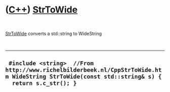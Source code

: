 
 

 

 

 

 

([C++](Cpp.md)) [StrToWide](CppStrToWide.md)
==============================================

 

[StrToWide](CppStrToWide.md) converts a std::string to WideString

 

  -------------------------------------------------------------------------------------------------------------------------------------------------
  ` #include <string>  //From http://www.richelbilderbeek.nl/CppStrToWide.htm WideString StrToWide(const std::string& s) {   return s.c_str(); }`
  -------------------------------------------------------------------------------------------------------------------------------------------------

 

 

 

 

 

 

